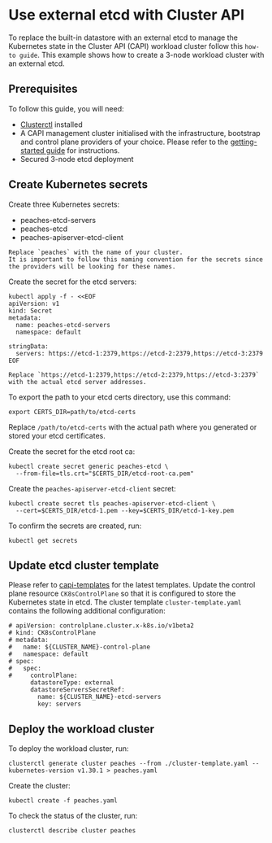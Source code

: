 # Use external etcd with Cluster API

To replace the built-in datastore with an external etcd to
manage the Kubernetes state in the Cluster API (CAPI) workload cluster follow
this `how-to guide`. This example shows how to create a 3-node workload cluster
with an external etcd. 

## Prerequisites

To follow this guide, you will need:

- [Clusterctl][clusterctl] installed
- A CAPI management cluster initialised with the infrastructure, bootstrap and
  control plane providers of your choice. Please refer to the
  [getting-started guide][getting-started] for instructions.
- Secured 3-node etcd deployment

## Create Kubernetes secrets

Create three Kubernetes secrets:

- peaches-etcd-servers
- peaches-etcd
- peaches-apiserver-etcd-client

```{note}
Replace `peaches` with the name of your cluster.
It is important to follow this naming convention for the secrets since the providers will be looking for these names.
```

Create the secret for the etcd servers:

```
kubectl apply -f - <<EOF 
apiVersion: v1
kind: Secret
metadata:
  name: peaches-etcd-servers
  namespace: default

stringData:
  servers: https://etcd-1:2379,https://etcd-2:2379,https://etcd-3:2379
EOF
```

```{note}
Replace `https://etcd-1:2379,https://etcd-2:2379,https://etcd-3:2379` with the actual etcd server addresses.
```

To export the path to your etcd certs directory, use this command:

```
export CERTS_DIR=path/to/etcd-certs
```

Replace `/path/to/etcd-certs` with the actual path where you generated or stored
your etcd certificates.

Create the secret for the etcd root ca:

```
kubectl create secret generic peaches-etcd \
  --from-file=tls.crt="$CERTS_DIR/etcd-root-ca.pem"
```

Create the `peaches-apiserver-etcd-client` secret:

```
kubectl create secret tls peaches-apiserver-etcd-client \
  --cert=$CERTS_DIR/etcd-1.pem --key=$CERTS_DIR/etcd-1-key.pem 
```

To confirm the secrets are created, run:

```
kubectl get secrets
```

## Update etcd cluster template

Please refer to [capi-templates][capi-templates] for the latest templates.
Update the control plane resource `CK8sControlPlane` so that it is configured to
store the Kubernetes state in etcd. The cluster template `cluster-template.yaml`
 contains the following additional configuration:

```
# apiVersion: controlplane.cluster.x-k8s.io/v1beta2
# kind: CK8sControlPlane
# metadata:
#   name: ${CLUSTER_NAME}-control-plane
#   namespace: default
# spec:
#   spec:
#     controlPlane:
      datastoreType: external
      datastoreServersSecretRef:
        name: ${CLUSTER_NAME}-etcd-servers
        key: servers
```

## Deploy the workload cluster

To deploy the workload cluster, run:

```
clusterctl generate cluster peaches --from ./cluster-template.yaml --kubernetes-version v1.30.1 > peaches.yaml
```

Create the cluster:

```
kubectl create -f peaches.yaml
```

To check the status of the cluster, run:

```
clusterctl describe cluster peaches 
```

<!-- LINKS -->
[getting-started]: ../tutorial/getting-started.md
[capi-etcd]: https://raw.githubusercontent.com/canonical/k8s-snap/main/docs/src/assets/capi-etcd/
[capi-templates]: https://github.com/canonical/cluster-api-k8s/tree/main/templates
[cfssl]: https://github.com/cloudflare/cfssl
[clusterctl]: https://cluster-api.sigs.k8s.io/clusterctl/overview
[dqlite]: https://dqlite.io/
[generate-etcd-certs]: https://raw.githubusercontent.com/canonical/k8s-snap/main/capi-ext-etcd/docs/src/assets/capi-etcd/generate-etcd-certs.sh
